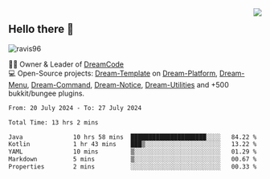 <img align='right' src="https://github-readme-stats.vercel.app/api?username=Ravis96&show_icons=true">

## Hello there 👋
<p align="left"> <img src="https://komarev.com/ghpvc/?username=ravis96&label=Profile%20views&color=0e75b6&style=flat" alt="ravis96" /> </p>

👨‍💻 Owner & Leader of [DreamCode](https://github.com/DreamPoland) <br>
💻 Open-Source projects: [Dream-Template](https://github.com/DreamPoland/dream-template) on [Dream-Platform](https://github.com/DreamPoland/dream-platform), [Dream-Menu](https://github.com/DreamPoland/dream-menu), [Dream-Command](https://github.com/DreamPoland/dream-command), [Dream-Notice](https://github.com/DreamPoland/dream-notice), [Dream-Utilities](https://github.com/DreamPoland/dream-utilities) and +500 bukkit/bungee plugins.

<!--START_SECTION:waka-->

```txt
From: 20 July 2024 - To: 27 July 2024

Total Time: 13 hrs 2 mins

Java              10 hrs 58 mins  █████████████████████░░░░   84.22 %
Kotlin            1 hr 43 mins    ███▒░░░░░░░░░░░░░░░░░░░░░   13.22 %
YAML              10 mins         ▒░░░░░░░░░░░░░░░░░░░░░░░░   01.29 %
Markdown          5 mins          ▒░░░░░░░░░░░░░░░░░░░░░░░░   00.67 %
Properties        2 mins          ░░░░░░░░░░░░░░░░░░░░░░░░░   00.33 %
```

<!--END_SECTION:waka-->
